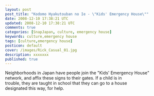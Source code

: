 ```yaml
---           
layout: post
post_title: "Kodomo Hyakutouban no Ie - \"Kids' Emergency House\""
date: 2008-12-10 17:38:21 UTC
updated: 2008-12-10 17:38:21 UTC
comments: true
categories: [SnapJapan, culture, emergency house]
keywords: culture,emergency house
tags: [culture,emergency house]
posticon: default
cover: /images/Rick_Casual_01.jpg
description: xxxxxxx
published: true
---
```

 

[](http://1.bp.blogspot.com/_ukH9R1wwBFw/R4zCWUO5H5I/AAAAAAAABFU/yRUtSsPN_lk/s1600-h/SnapJapan+Blog+Snapshots+of+Japan+-+Cogley+-+2004-017-726003.jpg)

Neighborhoods in Japan have people join the &quot;Kids&#39; Emergency House&quot;  <br />network, and affix these signs to their gates. If a child is in  <br />trouble, they are taught in school that they can go to a house  <br />designated this way, for help.